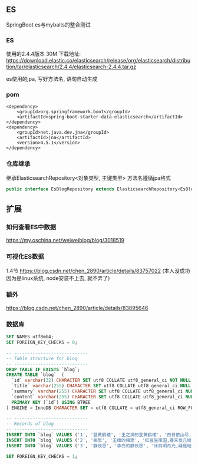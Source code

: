 ## ES
SpringBoot es与mybaits的整合测试

### ES
使用的2.4.4版本 30M
下载地址: https://download.elastic.co/elasticsearch/release/org/elasticsearch/distribution/tar/elasticsearch/2.4.4/elasticsearch-2.4.4.tar.gz

es使用的jpa, 写好方法名, 语句自动生成

### pom
```
<dependency>
    <groupId>org.springframework.boot</groupId>
    <artifactId>spring-boot-starter-data-elasticsearch</artifactId>
</dependency>
<dependency>
    <groupId>net.java.dev.jna</groupId>
    <artifactId>jna</artifactId>
    <version>4.5.1</version>
</dependency>
```

### 仓库继承
继承ElasticsearchRepository<对象类型, 主键类型>
方法名遵循jpa格式
```java
public interface EsBlogRepository extends ElasticsearchRepository<EsBlog, String>{}
```

## 扩展
### 如何查看ES中数据
https://my.oschina.net/weiweiblog/blog/3018519

### 可视化ES数据
1.4节 https://blog.csdn.net/chen_2890/article/details/83757022
(本人没成功 因为是linux系统, node安装不上去, 就不弄了)

### 额外
https://blog.csdn.net/chen_2890/article/details/83895646


### 数据库
```sql
SET NAMES utf8mb4;
SET FOREIGN_KEY_CHECKS = 0;

-- ----------------------------
-- Table structure for blog
-- ----------------------------
DROP TABLE IF EXISTS `blog`;
CREATE TABLE `blog`  (
  `id` varchar(32) CHARACTER SET utf8 COLLATE utf8_general_ci NOT NULL,
  `title` varchar(255) CHARACTER SET utf8 COLLATE utf8_general_ci NULL DEFAULT NULL,
  `summary` varchar(255) CHARACTER SET utf8 COLLATE utf8_general_ci NULL DEFAULT NULL,
  `content` varchar(255) CHARACTER SET utf8 COLLATE utf8_general_ci NULL DEFAULT NULL,
  PRIMARY KEY (`id`) USING BTREE
) ENGINE = InnoDB CHARACTER SET = utf8 COLLATE = utf8_general_ci ROW_FORMAT = Dynamic;

-- ----------------------------
-- Records of blog
-- ----------------------------
INSERT INTO `blog` VALUES ('1', '登黄鹤楼', '王之涣的登黄鹤楼', '白日依山尽,黄河入海流.欲穷千里目,更上一层路.');
INSERT INTO `blog` VALUES ('2', '相思', '王维的相思', '红豆生南国,春来发几枝.愿君多采撷,此物最相思.');
INSERT INTO `blog` VALUES ('3', '静夜思', '李白的静夜思', '床前明月光,疑是地上霜.举头望明月,低头思故乡.');

SET FOREIGN_KEY_CHECKS = 1;
```